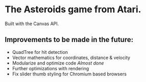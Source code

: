 # The Asteroids game from Atari.
Built with the Canvas API.
## Improvements to be made in the future:
<ul>
  <li>QuadTree for hit detection</li>
  <li>Vector mathematics for coordinates, distance & velocity</li>
  <li>Modularize and optimize code <i>Almost done</i></li>
  <li>Further optimizations with rendering</li>
  <li>Fix slider thumb styling for Chromium based browsers</li>
</ul>
